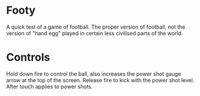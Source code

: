 Footy
=====

A quick test of a game of football. The proper version of football, not the version of "hand egg" played in certain less civilised parts of the world.

Controls
========

Hold down fire to control the ball, also increases the power shot gauge arrow at the top of the screen.
Release fire to kick with the power shot level. After touch applies to power shots.
